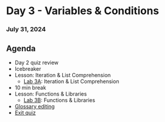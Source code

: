 # Day 3 - Variables & Conditions
### July 31, 2024

##  Agenda
* Day 2 quiz review
* Icebreaker
* Lesson: Iteration & List Comprehension
  * [Lab 3A](./Lab%203A%20-%20Iteration.ipynb): Iteration & List Comprehension 
* 10 min break
* Lesson: Functions & Libraries
  * [Lab 3B](./Lab): Functions & Libraries
* [Glossary editing](https://docs.google.com/document/d/1i4NwVoPUa2SnzKjRzU9Tnw3e0qJ3NsweAyz_W7LrJ7w/edit)
* [Exit quiz](https://forms.gle/ziA76LAhKgxpLZQd7)
